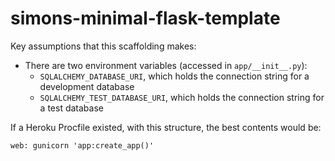 # simons-minimal-flask-template

Key assumptions that this scaffolding makes:

- There are two environment variables (accessed in `app/__init__.py`):
    - `SQLALCHEMY_DATABASE_URI`, which holds the connection string for a development database
    - `SQLALCHEMY_TEST_DATABASE_URI`, which holds the connection string for a test database

If a Heroku Procfile existed, with this structure, the best contents would be:

```
web: gunicorn 'app:create_app()'
```
